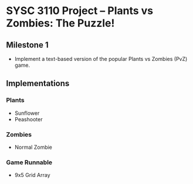 # SYSC 3110 Project – Plants vs Zombies: The Puzzle! 

## Milestone 1 
* Implement a text-based version of the popular Plants vs Zombies (PvZ) game.

## Implementations

### Plants 
* Sunflower 
* Peashooter

### Zombies
* Normal Zombie

### Game Runnable 
* 9x5 Grid Array 



